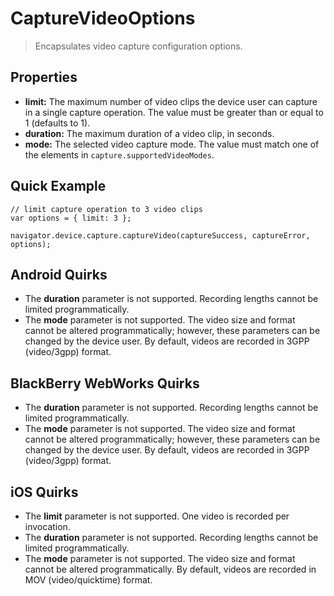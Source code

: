 CaptureVideoOptions
===================

> Encapsulates video capture configuration options.

Properties
----------

- __limit:__ The maximum number of video clips the device user can capture in a single capture operation.  The value must be greater than or equal to 1 (defaults to 1).
- __duration:__ The maximum duration of a video clip, in seconds.
- __mode:__ The selected video capture mode.  The value must match one of the elements in `capture.supportedVideoModes`.

Quick Example
-------------

    // limit capture operation to 3 video clips
    var options = { limit: 3 };

    navigator.device.capture.captureVideo(captureSuccess, captureError, options);

Android Quirks
--------------

- The __duration__ parameter is not supported.  Recording lengths cannot be limited programmatically.
- The __mode__ parameter is not supported.  The video size and format cannot be altered programmatically; however, these parameters can be changed by the device user. By default, videos are recorded in 3GPP (video/3gpp) format.


BlackBerry WebWorks Quirks
--------------------------

- The __duration__ parameter is not supported.  Recording lengths cannot be limited programmatically.
- The __mode__ parameter is not supported.  The video size and format cannot be altered programmatically; however, these parameters can be changed by the device user. By default, videos are recorded in 3GPP (video/3gpp) format.

iOS Quirks
----------

- The __limit__ parameter is not supported.  One video is recorded per invocation.
- The __duration__ parameter is not supported.  Recording lengths cannot be limited programmatically.
- The __mode__ parameter is not supported.  The video size and format cannot be altered programmatically. By default, videos are recorded in MOV (video/quicktime) format.

